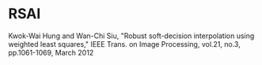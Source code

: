 # RSAI
Kwok-Wai Hung and Wan-Chi Siu, "Robust soft-decision interpolation using weighted least squares," IEEE Trans. on Image Processing, vol.21, no.3, pp.1061-1069, March 2012


